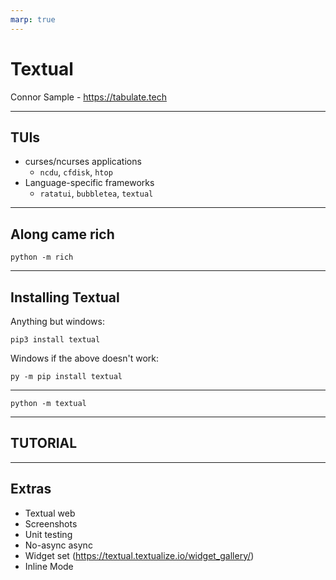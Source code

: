 ```yaml
---
marp: true
---
```


# Textual

Connor Sample - <https://tabulate.tech>

---

## TUIs

- curses/ncurses applications
  - `ncdu`, `cfdisk`, `htop`
- Language-specific frameworks
  - `ratatui`, `bubbletea`, `textual`

---

## Along came rich

```console
python -m rich
```

---

## Installing Textual

Anything but windows:

```console
pip3 install textual
```

Windows if the above doesn't work:

```console
py -m pip install textual 
```

---

```console
python -m textual
```

---

## TUTORIAL

---

## Extras

- Textual web
- Screenshots
- Unit testing
- No-async async
- Widget set (<https://textual.textualize.io/widget_gallery/>)
- Inline Mode
